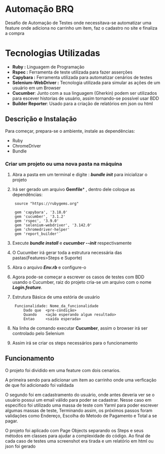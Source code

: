 ﻿# Automação BRQ 

Desafio de Automação de Testes onde necessitava-se automatizar uma feature onde adiciona no carrinho um item, faz o cadastro no site e finaliza a compra

# Tecnologias Utilizadas
* **Ruby :** Linguagem de Programação 
* **Rspec :** Ferramenta de teste utilizada para fazer asserções
* **Capybara :**  Ferramenta utilizada para automatizar cenários de testes 
* **Selenium-WebDriver :** Tecnologia utilizada para simular as ações de um usuário em um Browser
* **Cucumber**: Junto com a sua linguagem (Gherkin) podem ser utilizados para escever historias de usuário, assim tornando-se possível usar BDD
* **Builder Reporter**: Usado para a criação de relatórios em json ou html

## Descrição e Instalação

Para começar, prepara-se o ambiente, instale as dependências:
* Ruby								
* ChromeDriver
* Bundle

### Criar um projeto ou uma nova pasta na máquina
1.  Abra a pasta em um terminal e digite : ***bundle init*** para inicializar o projeto
2. Irá ser gerado um arquivo **Gemfile*** , dentro dele coloque as dependências:
		
		source "https://rubygems.org"
		
		gem 'capybara', '3.18.0'
		gem 'cucumber', '3.1.2'
		gem 'rspec', '3.9.0'
		gem 'selenium-webdriver', '3.142.0'
		gem 'chromedriver-helper'
		gem 'report_builder'`
		
3. Execute ***bundle install*** e ***cucumber --init*** respectivamente
4. O Cucumber irá gerar toda a estrutura necessária das pastas(Features>Steps e Suporte)
5. Abra o arquivo ***Env.rb*** e configure-o
6. Agora pode-se começar a escrever os casos de testes com BDD usando o Cucumber, raiz do projeto cria-se um arquivo com o nome  ***Login.feature***.
7. Estrutura Básica de uma estória de usuário

		Funcionalidade: Nome_da_funcionalidade
			Dado que  <pre-condição>
			Quando 	  <ação esperando algum resultado>
			Entao	  <saída esperada>
8. Na linha de comando executar **Cucumber**, assim  o browser irá ser controlado pelo Selenium
9. Assim irá se criar os steps necessários para o funcionamento

## Funcionamento
 O projeto foi dividido em uma feature com dois cenarios.
 
 A primeira sendo para adicionar um item ao carrinho onde uma verficação de que foi adicionado foi validada
 
O segundo foi em cadastramento do usuário, onde antes deveria ver se o usuário possui um email válido para poder se cadastrar.  Nesse caso em especifico foi utilizado uma massa de teste com Yarml para poder escrever algumas massas de teste, Terminando assim, os próximos passos foram validações como Endereço, Escolha do Metodo de Pagamento e Total a se pagar.

O projeto foi aplicado com Page Objects separando os Steps e seus métodos em classes para ajudar a complexidade do código. Ao final de cada caso de testes uma screenshot era tirada e um relatório em html ou json foi gerado


